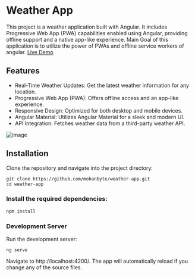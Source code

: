 # Weather App
This project is a weather application built with Angular. It includes Progressive Web App (PWA) capabilities enabled using Angular, providing offline support and a native app-like experience.
Main Goal of this application is to utilize the power of PWAs and offline service workers of angular.
[Live Demo](https://weather-6ce0a.web.app/) 
## Features
- Real-Time Weather Updates: Get the latest weather information for any location.
- Progressive Web App (PWA): Offers offline access and an app-like experience.
- Responsive Design: Optimized for both desktop and mobile devices.
- Angular Material: Utilizes Angular Material for a sleek and modern UI.
- API Integration: Fetches weather data from a third-party weather API.

![image](https://github.com/mohanbyte/weather-app/assets/41165473/6432115a-2fc8-49c1-aad3-5a2dac8d828f)

## Installation
Clone the repository and navigate into the project directory:
```
git clone https://github.com/mohanbyte/weather-app.git
cd weather-app
```
### Install the required dependencies:

```
npm install
```
### Development Server
Run the development server:

```
ng serve
```

Navigate to http://localhost:4200/. The app will automatically reload if you change any of the source files.
